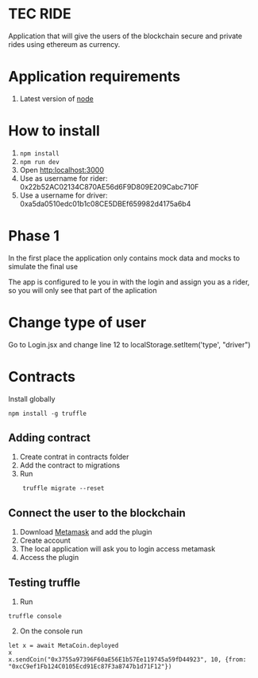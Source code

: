 # TEC RIDE

Application that will give the users of the blockchain secure and private rides using ethereum as currency.

# Application requirements

1. Latest version of [node](https://nodejs.org/es/download/)

# How to install

1. ```npm install```
2. ```npm run dev```
3. Open [http:localhost:3000](http:localhost:3000)
4. Use as username for rider: 0x22b52AC02134C870AE56d6F9D809E209Cabc710F
5. Use a username for driver: 0xa5da0510edc01b1c08CE5DBEf659982d4175a6b4


# Phase 1

In the first place the application only contains mock data and mocks to simulate the final use

The app is configured to le you in with the login and assign you as a rider, so you will only see that part of the aplication

# Change type of user

Go to Login.jsx and change line 12 to localStorage.setItem('type', "driver")

# Contracts

Install globally
```
npm install -g truffle
```

## Adding contract

1. Create contrat in contracts folder
2. Add the contract to migrations
3. Run
```
    truffle migrate --reset
```

## Connect the user to the blockchain

1. Download [Metamask](https://metamask.io/download/) and add the plugin
2. Create account
3. The local application will ask you to login access metamask
4. Access the plugin 

## Testing truffle

1. Run 
```
truffle console
```
2. On the console run
```
let x = await MetaCoin.deployed
x
x.sendCoin("0x3755a97396F60aE56E1b57Ee119745a59fD44923", 10, {from: "0xcC9ef1Fb124C0105Ecd91Ec87F3a8747b1d71F12"})
```




